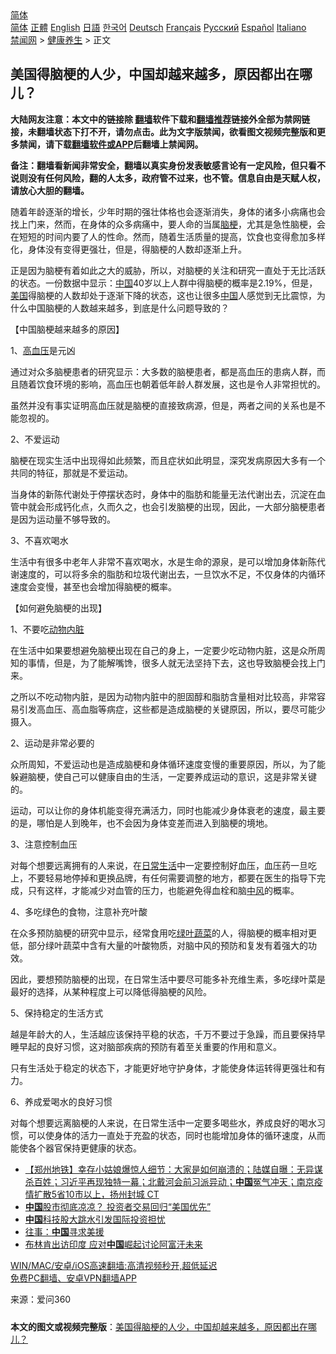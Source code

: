  <!-- 面包屑导航 --> <div class="breadcrumb"><!-- GTranslate: https://gtranslate.io/ -->  <div class="switcher notranslate">  <div class="selected">  <a href="#" onclick="return false;"> 简体</a>  </div>  <div class="option">  <a href="https://www.bannedbook.org" onclick="doGTranslate('zh-CN|zh-CN');jQuery('div.switcher div.selected a').html(jQuery(this).html());return false;" title="简体中文" class="nturl selected"> 简体</a>  <a href="https://www.bannedbook.org/zh-tw/" onclick="doGTranslate('zh-CN|zh-TW');jQuery('div.switcher div.selected a').html(jQuery(this).html());return false;" title="繁體中文" class="nturl"> 正體</a>  <a href="https://www.bannedbook.org/en/" onclick="doGTranslate('zh-CN|en');jQuery('div.switcher div.selected a').html(jQuery(this).html());return false;" title="English" class="nturl"> English</a>  <a href="https://www.bannedbook.org/ja/" onclick="doGTranslate('zh-CN|ja');jQuery('div.switcher div.selected a').html(jQuery(this).html());return false;" title="日本語" class="nturl"> 日語</a>  <a href="https://www.bannedbook.org/ko/" onclick="doGTranslate('zh-CN|ko');jQuery('div.switcher div.selected a').html(jQuery(this).html());return false;" title="한국어" class="nturl"> 한국어</a>  <a href="https://www.bannedbook.org/de/" onclick="doGTranslate('zh-CN|de');jQuery('div.switcher div.selected a').html(jQuery(this).html());return false;" title="Deutsch" class="nturl"> Deutsch</a>  <a href="https://www.bannedbook.org/fr/" onclick="doGTranslate('zh-CN|fr');jQuery('div.switcher div.selected a').html(jQuery(this).html());return false;" title="Français" class="nturl"> Français</a>  <a href="https://www.bannedbook.org/ru/" onclick="doGTranslate('zh-CN|ru');jQuery('div.switcher div.selected a').html(jQuery(this).html());return false;" title="Русский" class="nturl"> Русский</a>  <a href="https://www.bannedbook.org/es/" onclick="doGTranslate('zh-CN|es');jQuery('div.switcher div.selected a').html(jQuery(this).html());return false;" title="Español" class="nturl"> Español</a>  <a href="https://www.bannedbook.org/it/" onclick="doGTranslate('zh-CN|it');jQuery('div.switcher div.selected a').html(jQuery(this).html());return false;" title="Italiano" class="nturl"> Italiano</a>  </div>  </div>      <div class='breadcrumb-sub'><!-- Breadcrumb NavXT 6.3.0 --> <a href="https://www.bannedbook.org/" class="home">禁闻网</a> &gt; <a href="https://www.bannedbook.org/bnews/health/" class="category">健康养生</a> &gt; 正文</div></div><h2>美国得脑梗的人少，中国却越来越多，原因都出在哪儿？</h2> <p class="notice"><b>大陆网友注意：本文中的链接除 <a href="https://github.com/bannedbook/fanqiang" >翻墙</a>软件下载和<a href="https://github.com/killgcd/justmysocks/blob/master/README.md">翻墙推荐</a>链接外全部为禁网链接，未翻墙状态下打不开，请勿点击。此为文字版禁闻，欲看图文视频完整版和更多禁闻，请下载<a href="https://github.com/bannedbook/fanqiang">翻墙软件或APP</a>后翻墙上禁闻网。</p><p>备注：翻墙看新闻非常安全，翻墙以真实身份发表敏感言论有一定风险，但只看不说则没有任何风险，翻的人太多，政府管不过来，也不管。信息自由是天赋人权，请放心大胆的翻墙。</b></p>  <div class="entry"> <p>随着年龄逐渐的增长，少年时期的强壮体格也会逐渐消失，身体的诸多小病痛也会找上门来，然而，在身体的众多病痛中，要人命的当属<a href="https://www.bannedbook.org/bnews/tag/%e8%84%91%e6%a2%97/" class="st_tag internal_tag" rel="tag" title="标签 脑梗 下的日志">脑梗</a>，尤其是急性脑梗，会在短短的时间内要了人的性命。然而，随着生活质量的提高，饮食也变得愈加多样化，身体没有变得更强壮，但是，得脑梗的人数却逐渐上升。</p> <p>正是因为脑梗有着如此之大的威胁，所以，对脑梗的关注和研究一直处于无比活跃的状态。一份数据中显示：<span class='wp_keywordlink_affiliate'><a href="https://www.bannedbook.org/" title="中国" target="_blank">中国</a></span>40岁以上人群中得脑梗的概率是2.19%，但是，<a href="https://www.bannedbook.org/bnews/tag/%e7%be%8e%e5%9b%bd/" class="st_tag internal_tag" rel="tag" title="标签 美国 下的日志">美国</a>得脑梗的人数却处于逐渐下降的状态，这也让很多<a href="https://www.bannedbook.org/bnews/tag/%E4%B8%AD%E5%9B%BD/" class="st_tag internal_tag" rel="tag" title="标签 中国 下的日志">中国</a>人感觉到无比震惊，为什么中国脑梗的人数越来越多，到底是什么问题导致的？</p> <p>【中国脑梗越来越多的原因】</p> <p>1、<a href="https://www.bannedbook.org/bnews/tag/%e9%ab%98%e8%a1%80%e5%8e%8b/" class="st_tag internal_tag" rel="tag" title="标签 高血压 下的日志">高血压</a>是元凶</p> <p>通过对众多脑梗患者的研究显示：大多数的脑梗患者，都是高血压的患病人群，而且随着饮食环境的影响，高血压也朝着低年龄人群发展，这也是令人非常担忧的。</p> <p>虽然并没有事实证明高血压就是脑梗的直接致病源，但是，两者之间的关系也是不能忽视的。</p> <p>2、不爱运动</p>  <p>脑梗在现实生活中出现得如此频繁，而且症状如此明显，深究发病原因大多有一个共同的特征，那就是不爱运动。</p> <p>当身体的新陈代谢处于停摆状态时，身体中的脂肪和能量无法代谢出去，沉淀在血管中就会形成钙化点，久而久之，也会引发脑梗的出现，因此，一大部分脑梗患者是因为运动量不够导致的。</p> <p>3、不喜欢喝水</p> <p>生活中有很多中老年人非常不喜欢喝水，水是生命的源泉，是可以增加身体新陈代谢速度的，可以将多余的脂肪和垃圾代谢出去，一旦饮水不足，不仅身体的内循环速度会变慢，甚至也会增加得脑梗的概率。</p> <p>【如何避免脑梗的出现】</p> <p>1、不要吃<a href="https://www.bannedbook.org/bnews/tag/%E5%8A%A8%E7%89%A9%E5%86%85%E8%84%8F/" class="st_tag internal_tag" rel="tag" title="标签 动物内脏 下的日志">动物内脏</a></p> <p>在生活中如果要想避免脑梗出现在自己的身上，一定要少吃动物内脏，这是众所周知的事情，但是，为了能解嘴馋，很多人就无法坚持下去，这也导致脑梗会找上门来。</p>  <p>之所以不吃动物内脏，是因为动物内脏中的胆固醇和脂肪含量相对比较高，非常容易引发高血压、高血脂等病症，这些都是造成脑梗的关键原因，所以，要尽可能少摄入。</p> <p>2、运动是非常必要的</p> <p>众所周知，不爱运动也是造成脑梗和身体循环速度变慢的重要原因，所以，为了能躲避脑梗，使自己可以健康自由的生活，一定要养成运动的意识，这是非常关键的。</p> <p>运动，可以让你的身体机能变得充满活力，同时也能减少身体衰老的速度，最主要的是，哪怕是人到晚年，也不会因为身体变差而进入到脑梗的境地。</p> <p>3、注意控制血压</p> <p>对每个想要远离拥有的人来说，在<a href="https://www.bannedbook.org/bnews/tag/%e6%97%a5%e5%b8%b8%e7%94%9f%e6%b4%bb/" class="st_tag internal_tag" rel="tag" title="标签 日常生活 下的日志">日常生活</a>中一定要控制好血压，血压药一旦吃上，不要轻易地停掉和更换品牌，有任何需要调整的地方，都要在医生的指导下完成，只有这样，才能减少对血管的压力，也能避免得血栓和脑<a href="https://www.bannedbook.org/bnews/tag/%E4%B8%AD%E9%A3%8E/" class="st_tag internal_tag" rel="tag" title="标签 中风 下的日志">中风</a>的概率。</p> <p>4、多吃绿色的食物，注意补充叶酸</p>  <p>在众多预防脑梗的研究中显示，经常食用吃<a href="https://www.bannedbook.org/bnews/tag/%E7%BB%BF%E5%8F%B6%E8%94%AC%E8%8F%9C/" class="st_tag internal_tag" rel="tag" title="标签 绿叶蔬菜 下的日志">绿叶蔬菜</a>的人，得脑梗的概率相对更低，部分绿叶蔬菜中含有大量的叶酸物质，对脑中风的预防和复发有着强大的功效。</p> <p>因此，要想预防脑梗的出现，在日常生活中要尽可能多补充维生素，多吃绿叶菜是最好的选择，从某种程度上可以降低得脑梗的风险。</p> <p>5、保持稳定的生活方式</p> <p>越是年龄大的人，生活越应该保持平稳的状态，千万不要过于急躁，而且要保持早睡早起的良好习惯，这对脑部疾病的预防有着至关重要的作用和意义。</p> <p>只有生活处于稳定的状态下，才能更好地守护身体，才能使身体运转得更强壮和有力。</p> <p>6、养成爱喝水的良好习惯</p> <p>对每个想要远离脑梗的人来说，在日常生活中一定要多喝些水，养成良好的喝水习惯，可以使身体的活力一直处于充盈的状态，同时也能增加身体的循环速度，从而能使各个器官保持更健康的状态。</p>  <ul class='op-related-articles' title='相关阅读'> <li><a href='https://www.bannedbook.org/bnews/bannedvideo/20210728/1595479.html' target='_blank'>【郑州地铁】幸存小姑娘爆惊人细节：大家是如何崩溃的；陆媒自曝：无异谋杀百姓；习近平再现独特一幕；北戴河会前习派异动；<b>中国</b>冤气冲天；南京疫情扩散5省10市以上，扬州封城 CT</a></li> <li><a href='https://www.bannedbook.org/bnews/comments/20210728/1595436.html' target='_blank'><b>中国</b>股市彻底凉凉？ 投资者交易回归“美国优先”</a></li> <li><a href='https://www.bannedbook.org/bnews/headline/20210728/1595432.html' target='_blank'><b>中国</b>科技股大跳水引发国际投资担忧</a></li> <li><a href='https://www.bannedbook.org/bnews/lifebaike/20210728/1595427.html' target='_blank'>往事：<b>中国</b>寻求美援</a></li> <li><a href='https://www.bannedbook.org/bnews/headline/20210728/1595425.html' target='_blank'>布林肯出访印度 应对<b>中国</b>崛起讨论阿富汗未来</a></li> </ul> <p class="texttj"> <a href="https://github.com/bannedbook/fanqiang/wiki/V2ray%E6%9C%BA%E5%9C%BA" target="_blank">WIN/MAC/安卓/iOS高速翻墙:高清视频秒开,超低延迟</a><br/> <a href="https://github.com/bannedbook/fanqiang/wiki/%E7%A6%81%E9%97%BB%E7%BD%91%E5%AE%89%E5%8D%93%E7%BF%BB%E5%A2%99%E6%96%B0%E9%97%BBAPP" target="_blank">免费PC翻墙、安卓VPN翻墙APP</a></p><p> 来源：爱问360 </p><a name='sharetosocial'></a>  <div style="margin-bottom:5px;padding-bottom:5px;clear:both"> <div id="archive-pix-1" class="banner-ads"> <!-- AuctionX Display platform tag START --> <div id="26318x728x90x621x_ADSLOT2" clicktrack="%%CLICK_URL_ESC%%"></div> <!-- AuctionX Display platform tag END --> </div> <div id="archive-pix-2" class="banner-ads"> <!-- AuctionX Display platform tag START --> <div id="26315x300x250x621x_ADSLOT2" clicktrack="%%CLICK_URL_ESC%%"></div> <!-- AuctionX Display platform tag END --> </div> </div>  <div id="archive-pix-1" class="banner-ads"> <!-- AuctionX Display platform tag START --> <div id="26318x728x90x621x_ADSLOT3" clicktrack="%%CLICK_URL_ESC%%"></div> <!-- AuctionX Display platform tag END --> </div> <div><b>本文的图文或视频完整版</b>：<a href='https://www.bannedbook.org/bnews/health/20210728/1595495.html'>美国得脑梗的人少，中国却越来越多，原因都出在哪儿？</a></div>  </div><!--END ENTRY--> 